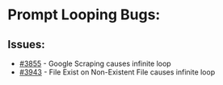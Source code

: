 # Prompt Looping Bugs:
## Issues:
- [#3855][3855] - Google Scraping causes infinite loop
- [#3943][3943] - File Exist on Non-Existent File causes infinite loop

[3855]:https://github.com/Significant-Gravitas/Auto-GPT/issues/3855
[3943]:https://github.com/Significant-Gravitas/Auto-GPT/issues/3943